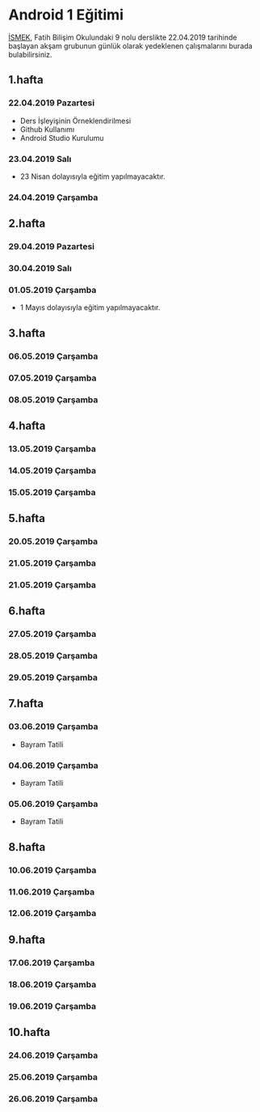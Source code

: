 # Android 1 Eğitimi

[İSMEK](http://ismek.istanbul), Fatih Bilişim Okulundaki 9 nolu derslikte 22.04.2019 tarihinde başlayan akşam grubunun günlük olarak yedeklenen çalışmalarını burada bulabilirsiniz.

## 1.hafta
### 22.04.2019 Pazartesi
- Ders İşleyişinin Örneklendirilmesi
- Github Kullanımı
- Android Studio Kurulumu
### 23.04.2019 Salı
- 23 Nisan dolayısıyla eğitim yapılmayacaktır.
### 24.04.2019 Çarşamba

## 2.hafta
### 29.04.2019 Pazartesi
### 30.04.2019 Salı
### 01.05.2019 Çarşamba
- 1 Mayıs dolayısıyla eğitim yapılmayacaktır.

## 3.hafta
### 06.05.2019 Çarşamba
### 07.05.2019 Çarşamba
### 08.05.2019 Çarşamba

## 4.hafta
### 13.05.2019 Çarşamba
### 14.05.2019 Çarşamba
### 15.05.2019 Çarşamba

## 5.hafta
### 20.05.2019 Çarşamba
### 21.05.2019 Çarşamba
### 21.05.2019 Çarşamba

## 6.hafta
### 27.05.2019 Çarşamba
### 28.05.2019 Çarşamba
### 29.05.2019 Çarşamba

## 7.hafta
### 03.06.2019 Çarşamba
- Bayram Tatili
### 04.06.2019 Çarşamba
- Bayram Tatili
### 05.06.2019 Çarşamba
- Bayram Tatili

## 8.hafta
### 10.06.2019 Çarşamba
### 11.06.2019 Çarşamba
### 12.06.2019 Çarşamba

## 9.hafta
### 17.06.2019 Çarşamba
### 18.06.2019 Çarşamba
### 19.06.2019 Çarşamba

## 10.hafta
### 24.06.2019 Çarşamba
### 25.06.2019 Çarşamba
### 26.06.2019 Çarşamba
